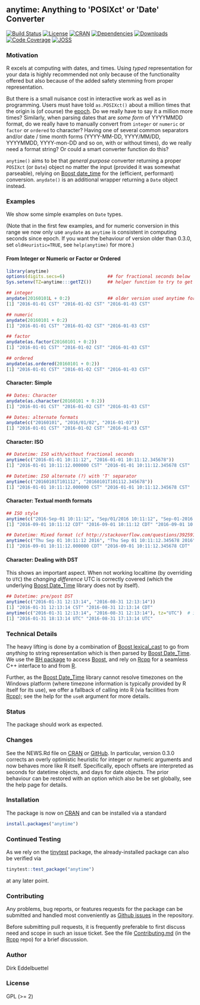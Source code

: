 ## anytime: Anything to 'POSIXct' or 'Date' Converter

[![Build Status](https://travis-ci.org/eddelbuettel/anytime.svg)](https://travis-ci.org/eddelbuettel/anytime) [![License](https://eddelbuettel.github.io/badges/GPL2+.svg)](http://www.gnu.org/licenses/gpl-2.0.html) [![CRAN](http://www.r-pkg.org/badges/version/anytime)](https://cran.r-project.org/package=anytime)  [![Dependencies](https://tinyverse.netlify.com/badge/anytime)](https://cran.r-project.org/package=anytime) [![Downloads](http://cranlogs.r-pkg.org/badges/anytime?color=brightgreen)](http://www.r-pkg.org/pkg/anytime) [![Code Coverage](https://codecov.io/gh/eddelbuettel/anytime/graph/badge.svg)](https://codecov.io/gh/eddelbuettel/anytime) [![JOSS](https://img.shields.io/badge/JOSS-Not%20Worthy-lightgrey)](https://github.com/openjournals/joss-reviews/issues/1605#issuecomment-517055652)

### Motivation

R excels at computing with dates, and times.  Using _typed_ representation for your data is highly
recommended not only because of the functionality offered but also because of the added safety
stemming from proper representation.

But there is a small nuisance cost in interactive work as well as in programming. Users must have
told `as.POSIXct()` about a million times that the origin is (of course) the
[epoch](https://en.wikipedia.org/wiki/Unix_time). Do we really have to say it a million more times?
Similarly, when parsing dates that are _some form_ of YYYYMMDD format, do we really have to manually
convert from `integer` or `numeric` or `factor` or `ordered` to character? Having one of several
common separators and/or date / time month forms (YYYY-MM-DD, YYYY/MM/DD, YYYYMMDD, YYYY-mon-DD and
so on, with or without times), do we really need a format string? Or could a smart converter
function do this?

`anytime()` aims to be that _general purpose_ converter returning a proper `POSIXct` (or `Date`)
object no matter the input (provided it was somewhat parseable), relying on
[Boost date_time](http://www.boost.org/doc/libs/1_61_0/doc/html/date_time.html) for the (efficient,
performant) conversion. `anydate()` is an additional wrapper returning a `Date` object instead.

### Examples

We show some simple examples on `Date` types.

(Note that in the first few examples, and for numeric conversion in this range we now
only use `anydate` as `anytime` is consistent in computing seconds since epoch. If you want the
behaviour of version older than 0.3.0, set `oldHeuristic=TRUE`, see `help(anytime)` for more.)

#### From Integer or Numeric or Factor or Ordered

```r
library(anytime)
options(digits.secs=6)                ## for fractional seconds below
Sys.setenv(TZ=anytime:::getTZ())      ## helper function to try to get TZ

## integer
anydate(20160101L + 0:2)              ## older version used anytime for this too
[1] "2016-01-01 CST" "2016-01-02 CST" "2016-01-03 CST"

## numeric
anydate(20160101 + 0:2)
[1] "2016-01-01 CST" "2016-01-02 CST" "2016-01-03 CST"

## factor
anydate(as.factor(20160101 + 0:2))
[1] "2016-01-01 CST" "2016-01-02 CST" "2016-01-03 CST"

## ordered
anydate(as.ordered(20160101 + 0:2))
[1] "2016-01-01 CST" "2016-01-02 CST" "2016-01-03 CST"
```

#### Character: Simple

```r
## Dates: Character
anydate(as.character(20160101 + 0:2))
[1] "2016-01-01 CST" "2016-01-02 CST" "2016-01-03 CST"

## Dates: alternate formats
anydate(c("20160101", "2016/01/02", "2016-01-03"))
[1] "2016-01-01 CST" "2016-01-02 CST" "2016-01-03 CST"
```

#### Character: ISO

```r
## Datetime: ISO with/without fractional seconds
anytime(c("2016-01-01 10:11:12", "2016-01-01 10:11:12.345678"))
[1] "2016-01-01 10:11:12.000000 CST" "2016-01-01 10:11:12.345678 CST"

## Datetime: ISO alternate (?) with 'T' separator
anytime(c("20160101T101112", "20160101T101112.345678"))
[1] "2016-01-01 10:11:12.000000 CST" "2016-01-01 10:11:12.345678 CST"
```

#### Character: Textual month formats

```r
## ISO style
anytime(c("2016-Sep-01 10:11:12", "Sep/01/2016 10:11:12", "Sep-01-2016 10:11:12"))
[1] "2016-09-01 10:11:12 CDT" "2016-09-01 10:11:12 CDT" "2016-09-01 10:11:12 CDT"

## Datetime: Mixed format (cf http://stackoverflow.com/questions/39259184)
anytime(c("Thu Sep 01 10:11:12 2016", "Thu Sep 01 10:11:12.345678 2016"))
[1] "2016-09-01 10:11:12.000000 CDT" "2016-09-01 10:11:12.345678 CDT"
```


#### Character: Dealing with DST

This shows an important aspect. When not working localtime (by overriding to `UTC`) the _changing
difference_ UTC is correctly covered (which the underlying
[Boost Date_Time](http://www.boost.org/doc/libs/1_61_0/doc/html/date_time.html) library does not by
itself).


```r
## Datetime: pre/post DST
anytime(c("2016-01-31 12:13:14", "2016-08-31 12:13:14"))
[1] "2016-01-31 12:13:14 CST" "2016-08-31 12:13:14 CDT"
anytime(c("2016-01-31 12:13:14", "2016-08-31 12:13:14"), tz="UTC")  # important: catches change
[1] "2016-01-31 18:13:14 UTC" "2016-08-31 17:13:14 UTC"
```

### Technical Details

The heavy lifting is done by a combination of
[Boost lexical_cast](http://www.boost.org/doc/libs/1_70_0/doc/html/boost_lexical_cast.html) to go
from _anything_ to string representation which is then parsed by
[Boost Date_Time](http://www.boost.org/doc/libs/1_70_0/doc/html/date_time.html).  We use the
[BH package](http://dirk.eddelbuettel.com/code/bh.html) to access [Boost](http://www.boost.org), and
rely on [Rcpp](http://dirk.eddelbuettel.com/code/rcpp.html) for a seamless C++ interface to and from
[R](https://www.r-project.org).

Further, as the [Boost
Date_Time](http://www.boost.org/doc/libs/1_70_0/doc/html/date_time.html)
library cannot resolve timezones on the Windows platform (where timezone information is typically provided by R itself for its use), we offer a fallback of calling into R (via facilities from
[Rcpp](http://dirk.eddelbuettel.com/code/rcpp.html)); see the help for
the `useR` argument for more details.

### Status

The package should work as expected.

### Changes

See the NEWS.Rd file on [CRAN](https://cran.r-project.org/package=anytime/news.html) or
[GitHub](https://github.com/eddelbuettel/anytime/blob/master/inst/NEWS.Rd).  In particular, version 0.3.0 corrects
an overly optimistic heuristic for integer or numeric arguments and now behaves more like R itself. Specifically,
epoch offsets are interpreted as seconds for datetime objects, and days for date objects.  The prior behaviour can
be restored with an option which also be be set globally, see the help page for details.

### Installation

The package is now on [CRAN](https://cran.r-project.org) and can be installed
via a standard

```r
install.packages("anytime")
```

### Continued Testing

As we rely on the [tinytest](https://cran.r-project.org/package=tinytest) package, the
already-installed package can also be verified via

```r
tinytest::test_package("anytime")
```

at any later point.


### Contributing

Any problems, bug reports, or features requests for the package can be submitted and
handled most conveniently as [Github
issues](https://github.com/eddelbuettel/anytime/issues) in the repository.

Before submitting pull requests, it is frequently preferable to first discuss
need and scope in such an issue ticket.  See the file
[Contributing.md](https://github.com/RcppCore/Rcpp/blob/master/Contributing.md) (in the
[Rcpp](https://github.com/RcppCore/Rcpp) repo) for a brief discussion. 


### Author

Dirk Eddelbuettel

### License

GPL (>= 2)

